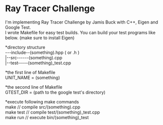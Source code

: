 # Ray Tracer Challenge
I'm implementing Ray Tracer Challenge by Jamis Buck with C++, Eigen and Google Test.  
I wrote Makefile for easy test builds. You can build your test programs like below. (make sure to install Eigen)

*directory structure   
---include--(something).hpp ( or .h )  
|--src------(something).cpp  
|--test-----(something)_test.cpp  

*the first line of Makefile  
UNIT_NAME = (something)

*the second line of Makefile  
GTEST_DIR = (path to the google test's directory)  

*execute following make commands  
make  // compile src/(something).cpp  
make test  // compile test/(something)_test.cpp  
make run // execute bin/(something)_test  